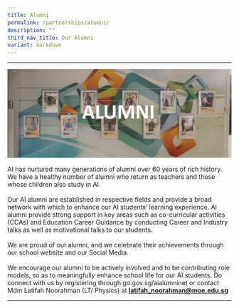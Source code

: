 ```yaml
---
title: Alumni
permalink: /partnerships/alumni/
description: ""
third_nav_title: Our Alumni
variant: markdown
---
```

<hr>

![](/images/Alumni/01-alumni-banner-2.jpg)

<p>AI has nurtured many generations of alumni over 60 years of rich history. We have a healthy number of alumni who return as teachers and those whose children also study in AI.<br>
<br>
Our AI alumni are established in respective fields and provide a broad network with which to enhance our AI students’ learning experience.  AI alumni provide strong support in key areas such as co-curricular activities (CCAs) and Education Career Guidance by conducting Career and Industry talks as well as motivational talks to our students.<br>
<br>
We are proud of our alumni, and we celebrate their achievements through our school website and our Social Media.<br>
<br>
We encourage our alumni to be actively involved and to be contributing role models, so as to meaningfully enhance school life for our AI students. Do connect with us by registering through go.gov.sg/aialumninet or contact Mdm Latifah Noorahman (LT/ Physics) at&nbsp;<strong><a href="mailto:latifah_noorahman@moe.edu.sg" target="">latifah_noorahman@moe.edu.sg</a></strong></p>
<hr>